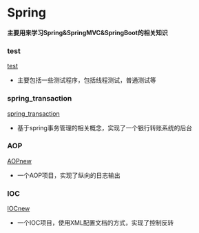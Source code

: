 # Spring

**主要用来学习Spring&SpringMVC&SpringBoot的相关知识**

### test

[test](https://github.com/LyonDon/Spring/tree/master/test)

*	主要包括一些测试程序，包括线程测试，普通测试等

### spring_transaction

[spring_transaction](https://github.com/LyonDon/Spring/tree/master/spring_transaction)

*	基于spring事务管理的相关概念，实现了一个银行转账系统的后台

### AOP

[AOPnew](https://github.com/LyonDon/Spring/tree/batis/AOPnew)

*	一个AOP项目，实现了纵向的日志输出

### IOC

[IOCnew](https://github.com/LyonDon/Spring/tree/batis/IOCnew)

*	一个IOC项目，使用XML配置文档的方式，实现了控制反转